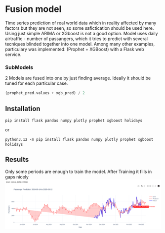 # Fusion model
Time series prediction of real world data which in reality affected by many factors but they are not seen, so some safictication should be used here. Using just simple ARIMA or XGboost is not a good option. 
Model uses daily airtraffic - number of passangers, which it tries to predict with several tecniques blinded together into one model. 
Among many other examples, particulary was implemented: (Prophet + XGBoost) with a Flask web service.

### SubModels
2 Models are fused into one by just finding average. Ideally it should be tuned for each particular case. 
```python
(prophet_pred.values + xgb_pred) / 2
```

## Installation
```
pip install flask pandas numpy plotly prophet xgboost holidays
```
or
```
python3.12 -m pip install flask pandas numpy plotly prophet xgboost holidays
```

## Results
Only some periods are enough to train the model. 
After Training it fills in gaps nicely
![prediction with missing periods](./prediction_result_missing_periods.png)
